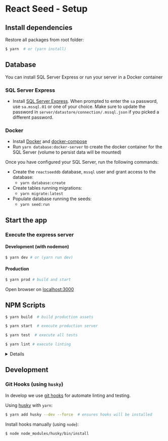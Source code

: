 # React Seed - Setup 

## Install dependencies

Restore all packages from root folder:

```bash
$ yarn  # or (yarn install)
```

## Database
You can install SQL Server Express or run your server in a Docker container
### SQL Server Express
* Install [SQL Server Express](https://www.microsoft.com/en-us/sql-server/sql-server-downloads). When prompted to enter the `sa` password, use `sa.mssql.01` or one of your choice. Make sure to update the password in `server/datastore/connection/.mssql.json` if you picked a different password.
### Docker
* Install [Docker](https://docs.docker.com/engine/installation/) and [docker-compose](https://docs.docker.com/compose/install/)
* Run `yarn database:docker-server` to create the docker container for the SQL Server (volume to persist data will be mounted)

Once you have configured your SQL Server, run the following commands:
* Create the `reactseeddb` database, `mssql` user and grant access to the database:
    * `yarn database:create`
* Create tables running migrations: 
    * `yarn migrate:latest`
* Populate database running the seeds: 
    * `yarn seed:run`


## Start the app

### Execute the express server

#### Development (with nodemon)

```bash
$ yarn dev # or (yarn run dev)
```

#### Production

```bash
$ yarn prod # build and start
```

Open browser on [localhost:3000](http://localhost:3000/)


## NPM Scripts

```bash
$ yarn build  # build production assets

$ yarn start  # execute production server

$ yarn test  # execute all tests

$ yarn lint # execute linting
```

<details>

#### More scripts

* `test`: exec all test (client uses `jest`, server uses `tape`)
    * `test:client`: exec client test
    * `test:server`: exec server test
* `tdd`: exec test (on watch mode)
* `lint`: exec linting (`eslint`)
* `migrate:*`: knex migrations
    * `migrate:make`: create migration script
    * `migrate:latest`: exec migrations
    * `migrate:rollback`: rollback migration
* `seed:*`: data seeds
    * `seed:make`: create seed script
    * `seed:run`: exec seeds
* `stats`: run `npm` stats
* `build`: build production assets
* `start`: exec production server
* `dev`: exec development server
* `prod`: build production assets and exec production server

</details>


## Development 

### Git Hooks (using `husky`)

In develop we use [git hooks](https://git-scm.com/docs/githooks) for automate linting and testing.

Using [husky](https://github.com/typicode/husky) with `yarn`:

```bash
$ yarn add husky --dev --force  # ensures hooks will be installed
```

Install hooks manually (using `node`):

```bash
$ node node_modules/husky/bin/install
```
